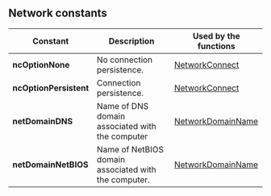 
## Network constants
			

<a name="NOTE1"></a>
<a name="NOTE1_1"></a>


| Constant | Description | Used by the functions |
| --- | --- | --- |
| **ncOptionNone** | No connection persistence. | [NetworkConnect](../WDLang1/3066002.md) |
| **ncOptionPersistent** | Connection persistence. | [NetworkConnect](../WDLang1/3066002.md) |
| **netDomainDNS** | Name of DNS domain associated with the computer | [NetworkDomainName](../WDLang1/1000018859.md) |
| **netDomainNetBIOS** | Name of NetBIOS domain associated with the computer. | [NetworkDomainName](../WDLang1/1000018859.md) |




